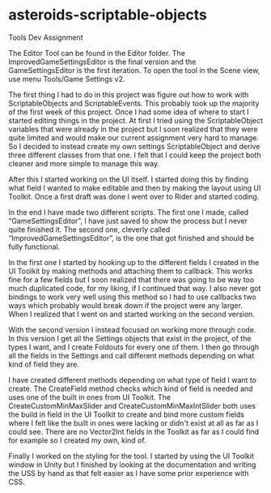 # asteroids-scriptable-objects
Tools Dev Assignment

The Editor Tool can be found in the Editor folder.
The ImprovedGameSettingsEditor is the final version and the GameSettingsEditor is the first iteration.
To open the tool in the Scene view, use menu Tools/Game Settings v2.


The first thing I had to do in this project was figure out how to work with ScriptableObjects and ScriptableEvents. This probably took up the majority of the first week of this project. Once I had some idea of where to start I started editing things in the project. At first I tried using the ScriptableObject variables that were already in the project but I soon realized that they were quite limited and would make our current assignment very hard to manage. So I decided to instead create my own settings ScriptableObject and derive three different classes from that one. I felt that I could keep the project both cleaner and more simple to manage this way.

After this I started working on the UI itself. I started doing this by finding what field I wanted to make editable and then by making the layout using UI Toolkit. Once a first draft was done I went over to Rider and started coding. 

In the end I have made two different scripts. The first one I made, called “GameSettingsEditor”, I have just saved to show the process but I never quite finished it. The second one, cleverly called “ImprovedGameSettingsEditor”, is the one that got finished and should be fully functional.

In the first one I started by hooking up to the different fields I created in the UI Toolkit by making methods and attaching them to callback. This works fine for a few fields but I soon realized that there was going to be way too much duplicated code, for my liking, if I continued that way. I also never got bindings to work very well using this method so I had to use callbacks two ways which probably would break down if the project were any larger. When I realized that I went on and started working on the second version.

With the second version I instead focused on working more through code. In this version I get all the Settings objects that exist in the project, of the types I want, and I create Foldouts for every one of them. I then go through all the fields in the Settings and call different methods depending on what kind of field they are. 

I have created different methods depending on what type of field I want to create. The CreateField method checks which kind of field is needed and uses one of the built in ones from UI Toolkit. The CreateCustomMinMaxSlider and CreateCustomMinMaxIntSlider both uses the build in field in the UI Toolkit to create and bind more custom fields where I felt like the built in ones were lacking or didn't exist at all as far as I could see. There are no Vector2Int fields in the Toolkit as far as I could find for example so I created my own, kind of. 

Finally I worked on the styling for the tool. I started by using the UI Toolkit window in Unity but I finished by looking at the documentation and writing the USS by hand as that felt easier as I have some prior experience with CSS.
